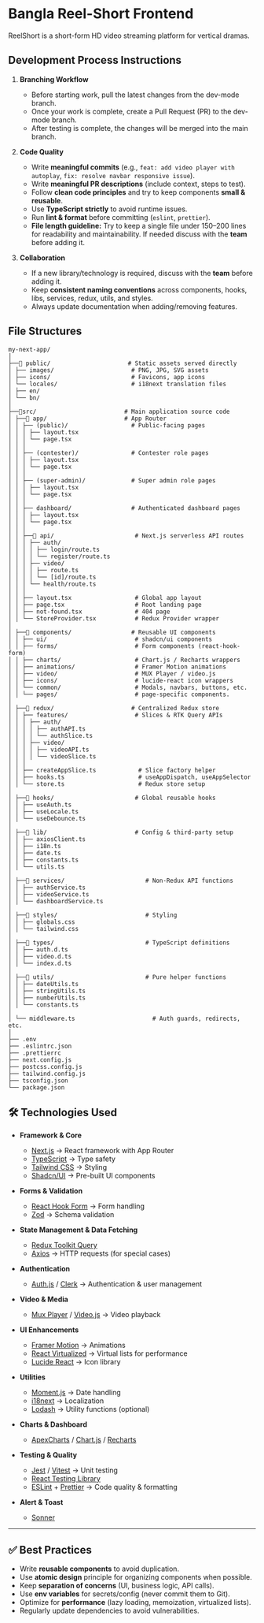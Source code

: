 # Bangla Reel-Short Frontend
ReelShort is a short-form HD video streaming platform for vertical dramas.

## Development Process Instructions

1. **Branching Workflow**
    - Before starting work, pull the latest changes from the dev-mode branch.
    - Once your work is complete, create a Pull Request (PR) to the dev-mode branch.
    - After testing is complete, the changes will be merged into the main branch.

2. **Code Quality**
   - Write **meaningful commits** (e.g., `feat: add video player with autoplay`, `fix: resolve navbar responsive issue`).
   - Write **meaningful PR descriptions** (include context, steps to test).
   - Follow **clean code principles** and try to keep components **small & reusable**.
   - Use **TypeScript strictly** to avoid runtime issues.
   - Run **lint & format** before committing (`eslint`, `prettier`).
   - **File length guideline:** Try to keep a single file under 150–200 lines for readability and maintainability. If needed discuss with the **team** before adding it.

3. **Collaboration**
   - If a new library/technology is required, discuss with the **team** before adding it.
   - Keep **consistent naming conventions** across components, hooks, libs, services, redux, utils, and styles.
   - Always update documentation when adding/removing features.

## File Structures
```
my-next-app/
│
├──📁 public/                      # Static assets served directly
│ ├── images/                      # PNG, JPG, SVG assets
│ ├── icons/                       # Favicons, app icons
│ └── locales/                     # i18next translation files
│ ├── en/
│ └── bn/
│
├──📁src/                         # Main application source code
│ ├──📁 app/                      # App Router
│ │ ├── (public)/                  # Public-facing pages
│ │ │ ├── layout.tsx
│ │ │ └── page.tsx
│ │ │
│ │ ├── (contester)/               # Contester role pages
│ │ │ ├── layout.tsx
│ │ │ └── page.tsx
│ │ │
│ │ ├── (super-admin)/             # Super admin role pages
│ │ │ ├── layout.tsx
│ │ │ └── page.tsx
│ │ │
│ │ ├── dashboard/                 # Authenticated dashboard pages
│ │ │ ├── layout.tsx
│ │ │ └── page.tsx
│ │ │
│ │ ├──📁 api/                       # Next.js serverless API routes
│ │ │ ├── auth/
│ │ │ │ ├── login/route.ts
│ │ │ │ └── register/route.ts
│ │ │ ├── video/
│ │ │ │ ├── route.ts
│ │ │ │ └── [id]/route.ts
│ │ │ └── health/route.ts
│ │ │
│ │ ├── layout.tsx                  # Global app layout
│ │ ├── page.tsx                    # Root landing page
│ │ ├── not-found.tsx               # 404 page
│ │ └── StoreProvider.tsx           # Redux Provider wrapper
│
│ ├──📁 components/                 # Reusable UI components
│ │ ├── ui/                         # shadcn/ui components
│ │ ├── forms/                      # Form components (react-hook-form)
│ │ ├── charts/                     # Chart.js / Recharts wrappers
│ │ ├── animations/                 # Framer Motion animations
│ │ ├── video/                      # MUX Player / video.js
│ │ ├── icons/                      # lucide-react icon wrappers
│ │ └── common/                     # Modals, navbars, buttons, etc.
│ │ └── pages/                      # page-specific components.
│
│ ├──📁 redux/                      # Centralized Redux store
│ │ ├── features/                   # Slices & RTK Query APIs
│ │ │ ├── auth/
│ │ │ │ ├── authAPI.ts
│ │ │ │ └── authSlice.ts
│ │ │ ├── video/
│ │ │ │ ├── videoAPI.ts
│ │ │ │ └── videoSlice.ts
│ │ │ 
│ │ ├── createAppSlice.ts            # Slice factory helper
│ │ ├── hooks.ts                     # useAppDispatch, useAppSelector
│ │ └── store.ts                     # Redux store setup
│
│ ├──📁 hooks/                       # Global reusable hooks
│ │ ├── useAuth.ts
│ │ ├── useLocale.ts
│ │ └── useDebounce.ts
│
│ ├──📁 lib/                         # Config & third-party setup
│ │ ├── axiosClient.ts
│ │ ├── i18n.ts
│ │ ├── date.ts
│ │ ├── constants.ts
│ │ └── utils.ts
│
│ ├──📁 services/                       # Non-Redux API functions
│ │ ├── authService.ts
│ │ ├── videoService.ts
│ │ └── dashboardService.ts
│
│ ├──📁 styles/                         # Styling
│ │ ├── globals.css
│ │ └── tailwind.css
│
│ ├──📁 types/                          # TypeScript definitions
│ │ ├── auth.d.ts
│ │ ├── video.d.ts
│ │ └── index.d.ts
│
│ ├──📁 utils/                          # Pure helper functions
│ │ ├── dateUtils.ts
│ │ ├── stringUtils.ts
│ │ ├── numberUtils.ts
│ │ └── constants.ts
│
│ └── middleware.ts                      # Auth guards, redirects, etc.
│
├── .env
├── .eslintrc.json
├── .prettierrc
├── next.config.js
├── postcss.config.js
├── tailwind.config.js
├── tsconfig.json
└── package.json

```

## 🛠️ Technologies Used

- **Framework & Core**
  - [Next.js](https://nextjs.org/) → React framework with App Router
  - [TypeScript](https://www.typescriptlang.org/) → Type safety
  - [Tailwind CSS](https://tailwindcss.com/) → Styling
  - [Shadcn/UI](https://ui.shadcn.com/) → Pre-built UI components

- **Forms & Validation**
  - [React Hook Form](https://react-hook-form.com/) → Form handling
  - [Zod](https://zod.dev/) → Schema validation

- **State Management & Data Fetching**
  - [Redux Toolkit Query](https://redux-toolkit.js.org/rtk-query/overview)
  - [Axios](https://axios-http.com/) → HTTP requests (for special cases)

- **Authentication**
  - [Auth.js](https://authjs.dev/) / [Clerk](https://clerk.com/) → Authentication & user management

- **Video & Media**
  - [Mux Player](https://docs.mux.com/docs/mux-player) / [Video.js](https://videojs.com/) → Video playback

- **UI Enhancements**
  - [Framer Motion](https://www.framer.com/motion/) → Animations
  - [React Virtualized](https://bvaughn.github.io/react-virtualized/) → Virtual lists for performance
  - [Lucide React](https://lucide.dev/) → Icon library

- **Utilities**
  - [Moment.js](https://momentjs.com/) → Date handling
  - [i18next](https://www.i18next.com/) → Localization
  - [Lodash](https://lodash.com/) → Utility functions (optional)

- **Charts & Dashboard**
  - [ApexCharts](https://apexcharts.com/) / [Chart.js](https://www.chartjs.org/) / [Recharts](https://recharts.org/)

- **Testing & Quality**
  - [Jest](https://jestjs.io/) / [Vitest](https://vitest.dev/) → Unit testing
  - [React Testing Library](https://testing-library.com/docs/react-testing-library/intro/)
  - [ESLint](https://eslint.org/) + [Prettier](https://prettier.io/) → Code quality & formatting

- **Alert & Toast**
  - [Sonner](https://npmjs.com/package/sonner)

---

## ✅ Best Practices

- Write **reusable components** to avoid duplication.  
- Use **atomic design** principle for organizing components when possible.  
- Keep **separation of concerns** (UI, business logic, API calls).  
- Use **env variables** for secrets/config (never commit them to Git).  
- Optimize for **performance** (lazy loading, memoization, virtualized lists).  
- Regularly update dependencies to avoid vulnerabilities.  


